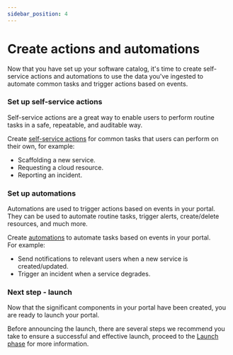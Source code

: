 ```yaml
---
sidebar_position: 4
---
```


# Create actions and automations

Now that you have set up your software catalog, it's time to create self-service actions and automations to use the data you've ingested to automate common tasks and trigger actions based on events. 

### Set up self-service actions

Self-service actions are a great way to enable users to perform routine tasks in a safe, repeatable, and auditable way.  

Create [self-service actions](/actions-and-automations/create-self-service-experiences/) for common tasks that users can perform on their own, for example:
- Scaffolding a new service.
- Requesting a cloud resource.
- Reporting an incident.

### Set up automations

Automations are used to trigger actions based on events in your portal.  
They can be used to automate routine tasks, trigger alerts, create/delete resources, and much more.

Create [automations](/actions-and-automations/define-automations/) to automate tasks based on events in your portal.  
For example:
  - Send notifications to relevant users when a new service is created/updated.
  - Trigger an incident when a service degrades.

### Next step - launch

Now that the significant components in your portal have been created, you are ready to launch your portal.  

Before announcing the launch, there are several steps we recommend you take to ensure a successful and effective launch, proceed to the [Launch phase](/guides/implementation-guide/launch/launch-portal) for more information.